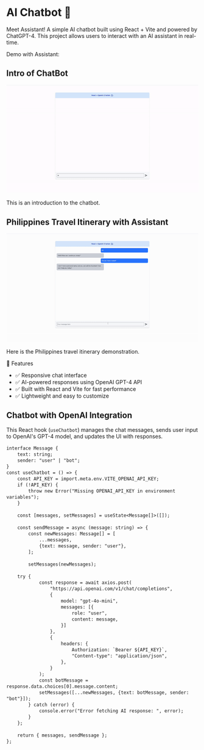 # AI Chatbot 🤖
Meet Assistant! A simple AI chatbot built using React + Vite and powered by ChatGPT-4. This project allows users to interact with an AI assistant in real-time.

Demo with Assistant:

## Intro of ChatBot
![Intro of ChatBot](assets/GIF/ChatBot(Intro).gif)

This is an introduction to the chatbot.

## Philippines Travel Itinerary with Assistant
![Philippines Travel Itinerary with Assistant](assets/GIF/ChatBot-Question.gif)

Here is the Philippines travel itinerary demonstration.

🚀 Features
- ✅ Responsive chat interface
- ✅ AI-powered responses using OpenAI GPT-4 API
- ✅ Built with React and Vite for fast performance
- ✅ Lightweight and easy to customize




## Chatbot with OpenAI Integration
This React hook (`useChatbot`) manages the chat messages, sends user input to OpenAI's GPT-4 model, and updates the UI with responses.

```tsx
interface Message {
    text: string;
    sender: "user" | "bot";
}
const useChatbot = () => {
    const API_KEY = import.meta.env.VITE_OPENAI_API_KEY;
    if (!API_KEY) {
        throw new Error("Missing OPENAI_API_KEY in environment variables");
    }

    const [messages, setMessages] = useState<Message[]>([]);

    const sendMessage = async (message: string) => {
        const newMessages: Message[] = [
            ...messages,
            {text: message, sender: "user"},
        ];

        setMessages(newMessages);

    try {
            const response = await axios.post(
                "https://api.openai.com/v1/chat/completions",
                {
                    model: "gpt-4o-mini",
                    messages: [{
                        role: "user",
                        content: message,
                    }]
                },
                {
                    headers: {
                        Authorization: `Bearer ${API_KEY}`,
                        "Content-type": "application/json",
                    },
                }
            );
            const botMessage = response.data.choices[0].message.content;
            setMessages([...newMessages, {text: botMessage, sender: "bot"}]);
        } catch (error) {
            console.error("Error fetching AI response: ", error);
        }
    };

    return { messages, sendMessage };
};
```